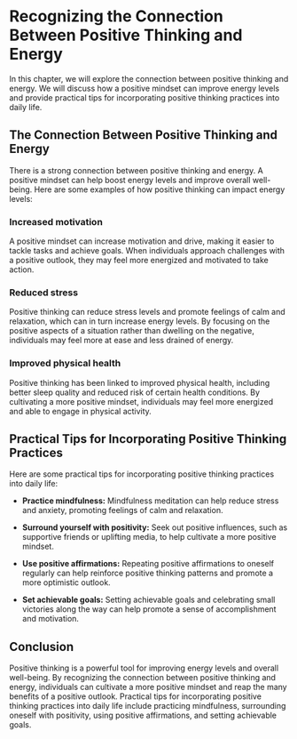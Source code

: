 Recognizing the Connection Between Positive Thinking and Energy
======================================================================================================

In this chapter, we will explore the connection between positive thinking and energy. We will discuss how a positive mindset can improve energy levels and provide practical tips for incorporating positive thinking practices into daily life.

The Connection Between Positive Thinking and Energy
---------------------------------------------------

There is a strong connection between positive thinking and energy. A positive mindset can help boost energy levels and improve overall well-being. Here are some examples of how positive thinking can impact energy levels:

### Increased motivation

A positive mindset can increase motivation and drive, making it easier to tackle tasks and achieve goals. When individuals approach challenges with a positive outlook, they may feel more energized and motivated to take action.

### Reduced stress

Positive thinking can reduce stress levels and promote feelings of calm and relaxation, which can in turn increase energy levels. By focusing on the positive aspects of a situation rather than dwelling on the negative, individuals may feel more at ease and less drained of energy.

### Improved physical health

Positive thinking has been linked to improved physical health, including better sleep quality and reduced risk of certain health conditions. By cultivating a more positive mindset, individuals may feel more energized and able to engage in physical activity.

Practical Tips for Incorporating Positive Thinking Practices
------------------------------------------------------------

Here are some practical tips for incorporating positive thinking practices into daily life:

* **Practice mindfulness:** Mindfulness meditation can help reduce stress and anxiety, promoting feelings of calm and relaxation.

* **Surround yourself with positivity:** Seek out positive influences, such as supportive friends or uplifting media, to help cultivate a more positive mindset.

* **Use positive affirmations:** Repeating positive affirmations to oneself regularly can help reinforce positive thinking patterns and promote a more optimistic outlook.

* **Set achievable goals:** Setting achievable goals and celebrating small victories along the way can help promote a sense of accomplishment and motivation.

Conclusion
----------

Positive thinking is a powerful tool for improving energy levels and overall well-being. By recognizing the connection between positive thinking and energy, individuals can cultivate a more positive mindset and reap the many benefits of a positive outlook. Practical tips for incorporating positive thinking practices into daily life include practicing mindfulness, surrounding oneself with positivity, using positive affirmations, and setting achievable goals.


